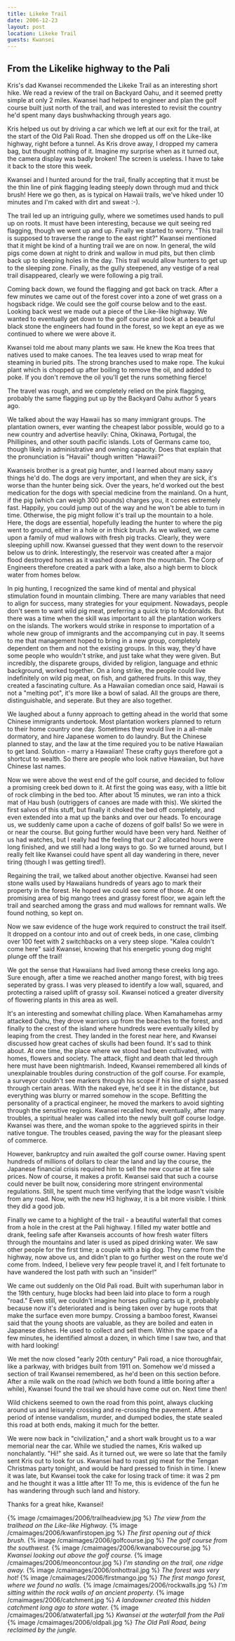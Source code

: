 ```yaml
---
title: Likeke Trail
date: 2006-12-23
layout: post
location: Likeke Trail
guests: Kwansei
---
```


<h2>From the Likelike highway to the Pali</h2>


Kris's dad Kwansei recommended the Likeke Trail as an interesting short hike. We read a review of the trail on Backyard Oahu, and it seemed pretty simple at only 2 miles. Kwansei had helped to engineer and plan the golf course built just north of the trail, and was interested to revisit the country he'd spent many days bushwhacking through years ago.


Kris helped us out by driving a car which we left at our exit for the trail, at the start of the Old Pali Road. Then she dropped us off on the Like-like highway, right before a tunnel. As Kris drove away, I dropped my camera bag, but thought nothing of it. Imagine my surprise when as it turned out, the camera display was badly broken! The screen is useless. I have to take it back to the store this week.


Kwansei and I hunted around for the trail, finally accepting that it must be the thin line of pink flagging leading steeply down through mud and thick brush! Here we go then, as is typical on Hawaii trails, we've hiked under 10 minutes and I'm caked with dirt and sweat :-).


The trail led up an intriguing gully, where we sometimes used hands to pull up on roots. It must have been interesting, because we quit seeing red flagging, though we went up and up. Finally we started to worry. "This trail is supposed to traverse the range to the east right?" Kwansei mentioned that it might be kind of a hunting trail we are on now. In general, the wild pigs come down at night to drink and wallow in mud pits, but then climb back up to sleeping holes in the day. This trail would allow hunters to get up to the sleeping zone. Finally, as the gully steepened, any vestige of a real trail disappeared, clearly we were following a pig trail.


Coming back down, we found the flagging and got back on track. After a few minutes we came out of the forest cover into a zone of wet grass on a hogsback ridge. We could see the golf course below and to the east. Looking back west we made out a piece of the Like-like highway. We wanted to eventually get down to the golf course and look at a beautiful black stone the engineers had found in the forest, so we kept an eye as we continued to where we were above it.


Kwansei told me about many plants we saw. He knew the Koa trees that natives used to make canoes. The tea leaves used to wrap meat for steaming in buried pits. The strong branches used to make rope. The kukui plant which is chopped up after boiling to remove the oil, and added to poke. If you don't remove the oil you'll get the runs something fierce!


The travel was rough, and we completely relied on the pink flagging, probably the same flagging put up by the Backyard Oahu author 5 years ago.


We talked about the way Hawaii has so many immigrant groups. The plantation owners, ever wanting the cheapest labor possible, would go to a new country and advertise heavily: China, Okinawa, Portugal, the Phillipines, and other south pacific islands. Lots of Germans came too, though likely in administrative and owning capacity. Does that explain that the pronunciation is "Havaii" though written "Hawaii?"


Kwanseis brother is a great pig hunter, and I learned about many saavy things he'd do. The dogs are very important, and when they are sick, it's worse than the hunter being sick. Over the years, he'd worked out the best medication for the dogs with special medicine from the mainland. On a hunt, if the pig (which can weigh 300 pounds) charges you, it comes extremely fast. Happily, you could jump out of the way and he won't be able to turn in time. Otherwise, the pig might follow it's trail up the mountain to a hole. Here, the dogs are essential, hopefully leading the hunter to where the pig went to ground, either in a hole or in thick brush. As we walked, we came upon a family of mud wallows with fresh pig tracks. Clearly, they were sleeping uphill now. Kwansei guessed that they went down to the reservoir below us to drink. Interestingly, the reservoir was created after a major flood destroyed homes as it washed down from the mountain. The Corp of Engineers therefore created a park with a lake, also a high berm to block water from homes below.


In pig hunting, I recognized the same kind of mental and physical stimulation found in mountain climbing. There are many variables that need to align for success, many strategies for your equipment. Nowadays, people don't seem to want wild pig meat, preferring a quick trip to Mcdonalds. But there was a time when the skill was important to all the plantation workers on the islands. The workers would strike in response to importation of a whole new group of immigrants and the accompanying cut in pay. It seems to me that management hoped to bring in a new group, completely dependent on them and not the existing groups. In this way, they'd have some people who wouldn't strike, and just take what they were given. But incredibly, the disparete groups, divided by religion, language and ethnic background, worked together. On a long strike, the people could live indefinitely on wild pig meat, on fish, and gathered fruits. In this way, they created a fascinating culture. As a Hawaiian comedian once said, Hawaii is not a "melting pot", it's more like a bowl of salad. All the groups are there, distinguishable, and seperate. But they are also together.


We laughed about a funny approach to getting ahead in the world that some Chinese immigrants undertook. Most plantation workers planned to return to their home country one day. Sometimes they would live in a all-male dormatory, and hire Japanese women to do laundry. But the Chinese planned to stay, and the law at the time required you to be native Hawaiian to get land. Solution - marry a Hawaiian! These crafty guys therefore got a shortcut to wealth. So there are people who look native Hawaiian, but have Chinese last names.


Now we were above the west end of the golf course, and decided to follow a promising creek bed down to it. At first the going was easy, with a little bit of rock climbing in the bed too. After about 15 minutes, we ran into a thick mat of Hau bush (outriggers of canoes are made with this). We skirted the first salvos of this stuff, but finally it choked the bed off completely, and even extended into a mat up the banks and over our heads. To encourage us, we suddenly came upon a cache of dozens of golf balls! So we were in or near the course. But going further would have been very hard. Neither of us had watches, but I really had the feeling that our 2 allocated hours were long finished, and we still had a long ways to go. So we turned around, but I really felt like Kwansei could have spent all day wandering in there, never tiring (though I was getting tired!).


Regaining the trail, we talked about another objective. Kwansei had seen stone walls used by Hawaiians hundreds of years ago to mark their property in the forest. He hoped we could see some of those. At one promising area of big mango trees and grassy forest floor, we again left the trail and searched among the grass and mud wallows for remnant walls. We found nothing, so kept on.


Now we saw evidence of the huge work required to construct the trail itself. It dropped on a contour into and out of creek beds, in one case, climbing over 100 feet with 2 switchbacks on a very steep slope. "Kalea couldn't come here" said Kwansei, knowing that his energetic young dog might plunge off the trail!


We got the sense that Hawaiians had lived among these creeks long ago. Sure enough, after a time we reached another mango forest, with big trees seperated by grass. I was very pleased to identify a low wall, squared, and protecting a raised uplift of grassy soil. Kwansei noticed a greater diversity of flowering plants in this area as well.


It's an interesting and somewhat chilling place. When Kamahamehas army attacked Oahu, they drove warriors up from the beaches to the forest, and finally to the crest of the island where hundreds were eventually killed by leaping from the crest. They landed in the forest near here, and Kwansei discussed how great caches of skulls had been found. It's sad to think about. At one time, the place where we stood had been cultivated, with homes, flowers and society. The attack, flight and death that led through here must have been nightmarish. Indeed, Kwansei remembered all kinds of unexplainable troubles during construction of the golf course. For example, a surveyor couldn't see markers through his scope if his line of sight passed through certain areas. With the naked eye, he'd see it in the distance, but everything was blurry or marred somehow in the scope. Befitting the personality of a practical engineer, he moved the markers to avoid sighting through the sensitive regions. Kwansei recalled how, eventually, after many troubles, a spiritual healer was called into the newly built golf course lodge. Kwansei was there, and the woman spoke to the aggrieved spirits in their native tongue. The troubles ceased, paving the way for the pleasant sleep of commerce.


However, bankruptcy and ruin awaited the golf course owner. Having spent hundreds of millions of dollars to clear the land and lay the course, the Japanese financial crisis required him to sell the new course at fire sale prices. Now of course, it makes a profit. Kwansei said that such a course could never be built now, considering more stringent environmental regulations. Still, he spent much time verifying that the lodge wasn't visible from any road. Now, with the new H3 highway, it is a bit more visible. I think they did a good job.


Finally we came to a highlight of the trail - a beautiful waterfall that comes from a hole in the crest at the Pali highway. I filled my water bottle and drank, feeling safe after Kwanseis accounts of how fresh water filters through the mountains and later is used as piped drinking water. We saw other people for the first time; a couple with a big dog. They came from the highway, now above us, and didn't plan to go further west on the route we'd come from. Indeed, I believe very few people travel it, and I felt fortunate to have wandered the lost path with such an "insider!"


We came out suddenly on the Old Pali road. Built with superhuman labor in the 19th century, huge blocks had been laid into place to form a rough "road." Even still, we couldn't imagine horses pulling carts up it, probably because now it's deteriorated and is being taken over by huge roots that make the surface even more bumpy. Crossing a bamboo forest, Kwansei said that the young shoots are valuable, as they are boiled and eaten in Japanese dishes. He used to collect and sell them. Within the space of a few minutes, he identified almost a dozen, in which time I saw two, and that with hard looking!


We met the now closed "early 20th century" Pali road, a nice thoroughfair, like a parkway, with bridges built from 1911 on. Somehow we'd missed a section of trail Kwansei remembered, as he'd been on this section before. After a mile walk on the road (which we both found a little boring after a while), Kwansei found the trail we should have come out on. Next time then!


Wild chickens seemed to own the road from this point, always clucking around us and leisurely crossing and re-crossing the pavement. After a period of intense vandalism, murder, and dumped bodies, the state sealed this road at both ends, making it much for the better.


We were now back in "civilization," and a short walk brought us to a war memorial near the car. While we studied the names, Kris walked up nonchalantly. "Hi!" she said. As it turned out, we were so late that the family sent Kris out to look for us. Kwansei had to roast pig meat for the Tengan Christmas party tonight, and would be hard pressed to finish in time. I knew it was late, but Kwansei took the cake for losing track of time: it was 2 pm and he thought it was a little after 11! To me, this is evidence of the fun he has wandering through such land and history.


Thanks for a great hike, Kwansei!                                                                                           



{% image /cmaimages/2006/trailheadview.jpg %}
<i>The view from the trailhead on the Like-like Highway.</i>
{% image /cmaimages/2006/kwanfirstopen.jpg %}
<i>The first opening out of thick brush.</i>
{% image /cmaimages/2006/golfcourse.jpg %}
<i>The golf course from the southwest.</i>
{% image /cmaimages/2006/kwanabovecourse.jpg %}
<i>Kwansei looking out above the golf course.</i>
{% image /cmaimages/2006/meoncontour.jpg %}
<i>I'm standing on the trail, one ridge away.</i>
{% image /cmaimages/2006/onhottrail.jpg %}
<i>The forest was very hot!</i>
{% image /cmaimages/2006/firstmango.jpg %}
<i>The first mango forest, where we found no walls.</i>
{% image /cmaimages/2006/rockwalls.jpg %}
<i>I'm sitting within the rock walls of an ancient property.</i>
{% image /cmaimages/2006/catchment.jpg %}
<i>A landowner created this hidden catchment long ago to store water.</i>
{% image /cmaimages/2006/atwaterfall.jpg %}
<i>Kwansei at the waterfall from the Pali</i>
{% image /cmaimages/2006/oldpali.jpg %}
<i>The Old Pali Road, being reclaimed by the jungle.</i>
